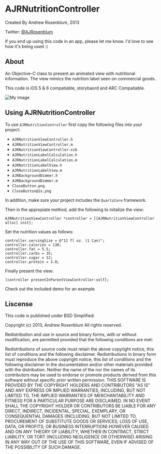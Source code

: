 AJRNutritionController
======================

Created By Andrew Rosenblum, 2013

Twitter: [@AJRosenblum](https://twitter.com/AJRosenblum)

If you end up using this code in an app, please let me know.  I'd love to see how it's being used :)

About
------------------------

An Objective-C class to present an animated view with nutritional information. The view mimics the nutrition label seen on commercial goods.

This code is iOS 5 & 6 compatiable, storybaord and ARC Compatiable.

![My image](http://s3.amazonaws.com/cocoacontrols_production/ios_screens/1625/full.png?1360446212)


Using AJRNutritionController
------------------
To use `AJRNutritionController` first copy the following files into your project:
- `AJRNutritionViewController.h`
- `AJRNutritionViewController.m`
- `AJRNutritionViewController.xib`
- `AJRNutritionLabelCalculation.h`
- `AJRNutritionLabelCalculation.m`
- `AJRNutritionLabelView.h`
- `AJRNutritionLabelView.m`
- `AJRBackgroundDimmer.h`
- `AJRBackgroundDimmer.m`
- `CloseButton.png`
- `CloseButton@2x.png`

In addition, make sure your project includes the `QuartzCore` framework.

Then in the appropiate method, add the following to initalize the view:

    AJRNutritionViewController *controller = [[AJRNutritionViewController alloc] init];

Set the nutrition values as follows:

    controller.servingSize = @"12 fl oz. (1 Can)";
    controller.calories = 130;
    controller.fat = 5.5;
    controller.carbs = 35;
    controller.sugar = 12;
    controller.protein = 3.0;
    
Finally present the view:

    [controller presentInParentViewController:self];

Check out the included demo for an example


Liscense
--------------
This code is published under BSD Simplified:


Copyright (c) 2013, Andrew Rosenblum
All rights reserved.

Redistribution and use in source and binary forms, with or without modification, are permitted provided that the following conditions are met:

Redistributions of source code must retain the above copyright notice, this list of conditions and the following disclaimer.
Redistributions in binary form must reproduce the above copyright notice, this list of conditions and the following disclaimer in the documentation and/or other materials provided with the distribution.
Neither the name of the <ORGANIZATION> nor the names of its contributors may be used to endorse or promote products derived from this software without specific prior written permission.
THIS SOFTWARE IS PROVIDED BY THE COPYRIGHT HOLDERS AND CONTRIBUTORS "AS IS" AND ANY EXPRESS OR IMPLIED WARRANTIES, INCLUDING, BUT NOT LIMITED TO, THE IMPLIED WARRANTIES OF MERCHANTABILITY AND FITNESS FOR A PARTICULAR PURPOSE ARE DISCLAIMED. IN NO EVENT SHALL THE COPYRIGHT HOLDER OR CONTRIBUTORS BE LIABLE FOR ANY DIRECT, INDIRECT, INCIDENTAL, SPECIAL, EXEMPLARY, OR CONSEQUENTIAL DAMAGES (INCLUDING, BUT NOT LIMITED TO, PROCUREMENT OF SUBSTITUTE GOODS OR SERVICES; LOSS OF USE, DATA, OR PROFITS; OR BUSINESS INTERRUPTION) HOWEVER CAUSED AND ON ANY THEORY OF LIABILITY, WHETHER IN CONTRACT, STRICT LIABILITY, OR TORT (INCLUDING NEGLIGENCE OR OTHERWISE) ARISING IN ANY WAY OUT OF THE USE OF THIS SOFTWARE, EVEN IF ADVISED OF THE POSSIBILITY OF SUCH DAMAGE.

